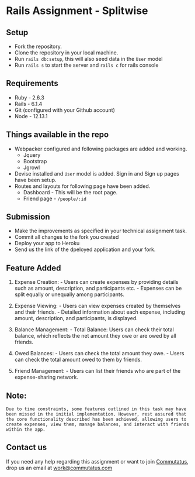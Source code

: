 # Rails Assignment - Splitwise

## Setup
- Fork the repository.
- Clone the repository in your local machine.
- Run `rails db:setup`, this will also seed data in the `User` model
- Run `rails s` to start the server and `rails c` for rails console

## Requirements

- Ruby - 2.6.3
- Rails - 6.1.4
- Git (configured with your Github account)
- Node - 12.13.1


## Things available in the repo
- Webpacker configured and following packages are added and working.
  - Jquery
  - Bootstrap
  - Jgrowl
- Devise installed and `User` model is added. Sign in and Sign up pages have been setup.
- Routes and layouts for following page have been added.
  - Dashboard - This will be the root page.
  - Friend page - `/people/:id`


## Submission
- Make the improvements as specified in your technical assignment task.
- Commit all changes to the fork you created
- Deploy your app to Heroku
- Send us the link of the dpeloyed application and your fork.


## Feature Added
  1. Expense Creation:
    - Users can create expenses by providing details such as amount, description, and participants etc.
    - Expenses can be split equally or unequally among participants.

  2. Expense Viewing:
    - Users can view expenses created by themselves and their friends.
    - Detailed information about each expense, including amount, description, and participants, is displayed.

  3. Balance Management:
    - Total Balance: Users can check their total balance, which reflects the net amount they owe or are owed
      by all friends.

  4. Owed Balances:
    - Users can check the total amount they owe.
    - Users can check the total amount owed to them by friends.

  5. Friend Management:
    - Users can list their friends who are part of the expense-sharing network.

## Note:
    Due to time constraints, some features outlined in this task may have been missed in the initial implementation. However, rest assured that the core functionality described has been achieved, allowing users to create expenses, view them, manage balances, and interact with friends within the app.

## Contact us
If you need any help regarding this assignment or want to join [Commutatus](https://www.commutatus.com/), drop us an email at work@commutatus.com
